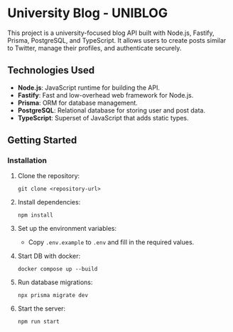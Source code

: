 # University Blog - UNIBLOG

This project is a university-focused blog API built with Node.js, Fastify, Prisma, PostgreSQL, and TypeScript. It allows users to create posts similar to Twitter, manage their profiles, and authenticate securely.


## Technologies Used

- **Node.js**: JavaScript runtime for building the API.
- **Fastify**: Fast and low-overhead web framework for Node.js.
- **Prisma**: ORM for database management.
- **PostgreSQL**: Relational database for storing user and post data.
- **TypeScript**: Superset of JavaScript that adds static types.

## Getting Started

### Installation

1. Clone the repository:
   ```
   git clone <repository-url>
   
   ```

2. Install dependencies:
   ```
   npm install
   ```

3. Set up the environment variables:
   - Copy `.env.example` to `.env` and fill in the required values.

4. Start DB with docker:
   ```
   docker compose up --build
   ```

5. Run database migrations:
   ```
   npx prisma migrate dev
   ```

6. Start the server:
   ```
   npm run start
   ```